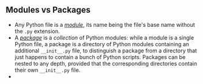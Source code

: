 ## Modules vs Packages
- Any Python file is a [*module*](http://docs.python.org/tutorial/modules.html), its name being the file's base name without the `.py` extension.
- A [*package*](http://docs.python.org/tutorial/modules.html#packages) is a *collection* of Python modules: while a module is a single Python file, a package is a directory of Python modules containing an additional `__init__.py` file, to distinguish a package from a directory that just happens to contain a bunch of Python scripts. Packages can be nested to any depth, provided that the corresponding directories contain their own `__init__.py` file.
-